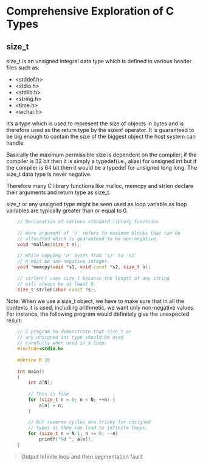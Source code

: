 # Comprehensive Exploration of C Types

## size_t

size_t is an unsigned integral data type which is defined in various header files such as:

* <stddef.h>
* <stdio.h>
* <stdlib.h>
* <string.h>
* <time.h>
* <wchar.h>

It’s a type which is used to represent the size of objects in bytes and is therefore used as the return type by the sizeof operator. It is guaranteed to be big enough to contain the size of the biggest object the host system can handle. 

Basically the maximum permissible size is dependent on the compiler; if the compiler is 32 bit then it is simply a typedef(i.e., alias) for unsigned int but if the compiler is 64 bit then it would be a typedef for unsigned long long. The size_t data type is never negative.

Therefore many C library functions like malloc, memcpy and strlen declare their arguments and return type as size_t.

size_t or any unsigned type might be seen used as loop variable as loop variables are typically greater than or equal to 0.

```cpp
    // Declaration of various standard library functions. 
    
    // Here argument of 'n' refers to maximum blocks that can be 
    // allocated which is guaranteed to be non-negative. 
    void *malloc(size_t n); 
    
    // While copying 'n' bytes from 's2' to 's1' 
    // n must be non-negative integer. 
    void *memcpy(void *s1, void const *s2, size_t n); 
    
    // strlen() uses size_t because the length of any string 
    // will always be at least 0. 
    size_t strlen(char const *s); 
```

Note: When we use a size_t object, we have to make sure that in all the contexts it is used, including arithmetic, we want only non-negative values. For instance, the following program would definitely give the unexpected result:

```cpp
    // C program to demonstrate that size_t or 
    // any unsigned int type should be used  
    // carefully when used in a loop. 
    #include<stdio.h> 
    
    #define N 10 
    
    int main() 
    { 
        int a[N]; 
    
        // This is fine. 
        for (size_t n = 0; n < N; ++n) { 
            a[n] = n; 
        } 
            
        // But reverse cycles are tricky for unsigned  
        // types as they can lead to infinite loops. 
        for (size_t n = N-1; n >= 0; --n) 
            printf("%d ", a[n]); 
    } 
```

> Output
> Infinite loop and then segmentation fauilt
